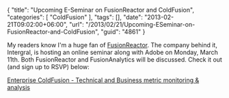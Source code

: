 {
	"title": "Upcoming E-Seminar on FusionReactor and ColdFusion",
	"categories": [
		"ColdFusion"
	],
	"tags": [],
	"date": "2013-02-21T09:02:00+06:00",
	"url": "/2013/02/21/Upcoming-ESeminar-on-FusionReactor-and-ColdFusion",
	"guid": "4861"
}

My readers know I'm a huge fan of <a href="http://www.fusion-reactor.com/fr/">FusionReactor</a>. The company behind it, Intergral, is hosting an online seminar along with Adobe on Monday, March 11th. Both FusionReactor and FusionAnalytics will be discussed. Check it out (and sign up to RSVP) below:

<a href="http://www.adobe.com/cfusion/event/index.cfm?event=detail&id=2163558&loc=en_us">Enterprise ColdFusion - Technical and Business metric monitoring &amp; analysis</a>